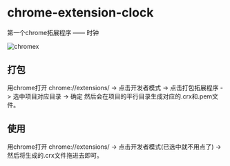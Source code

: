 # chrome-extension-clock

第一个chrome拓展程序 —— 时钟


![chromex](https://cloud.githubusercontent.com/assets/9512362/20386618/634b71c6-acf7-11e6-857b-3769be4f5b00.png)


## 打包

用chrome打开 chrome://extensions/ -> 点击开发者模式 -> 点击打包拓展程序 -> 选中项目对应目录 -> 确定
然后会在项目的平行目录生成对应的.crx和.pem文件。


## 使用

用chrome打开 chrome://extensions/ -> 点击开发者模式(已选中就不用点了) -> 然后将生成的.crx文件拖进去即可。
